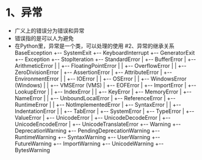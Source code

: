 # 1、异常
- 广义上的错误分为错误和异常
- 错误指的是可以人为避免
- 在Python里，异常是一个类，可以处理的使用
#2、异常的继承关系
    BaseException
     +-- SystemExit
     +-- KeyboardInterrupt
     +-- GeneratorExit
     +-- Exception
          +-- StopIteration
          +-- StandardError
          |    +-- BufferError
          |    +-- ArithmeticError
          |    |    +-- FloatingPointError
          |    |    +-- OverflowError
          |    |    +-- ZeroDivisionError
          |    +-- AssertionError
          |    +-- AttributeError
          |    +-- EnvironmentError
          |    |    +-- IOError
          |    |    +-- OSError
          |    |         +-- WindowsError (Windows)
          |    |         +-- VMSError (VMS)
          |    +-- EOFError
          |    +-- ImportError
          |    +-- LookupError
          |    |    +-- IndexError
          |    |    +-- KeyError
          |    +-- MemoryError
          |    +-- NameError
          |    |    +-- UnboundLocalError
          |    +-- ReferenceError
          |    +-- RuntimeError
          |    |    +-- NotImplementedError
          |    +-- SyntaxError
          |    |    +-- IndentationError
          |    |         +-- TabError
          |    +-- SystemError
          |    +-- TypeError
          |    +-- ValueError
          |         +-- UnicodeError
          |              +-- UnicodeDecodeError
          |              +-- UnicodeEncodeError
          |              +-- UnicodeTranslateError
          +-- Warning
               +-- DeprecationWarning
               +-- PendingDeprecationWarning
               +-- RuntimeWarning
               +-- SyntaxWarning
               +-- UserWarning
               +-- FutureWarning
           +-- ImportWarning
           +-- UnicodeWarning
           +-- BytesWarning



    